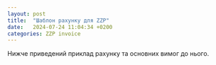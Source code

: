 ```yaml
---
layout: post
title:  "Шаблон рахунку для ZZP"
date:   2024-07-24 11:04:34 +0200
categories: ZZP invoice
---
```

Нижче приведений приклад рахунку та основних вимог до нього.


